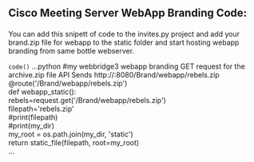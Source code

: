 ## Cisco Meeting Server WebApp Branding Code:<br /><p />
You can add this snipett of code to the invites.py project and add your brand.zip file for webapp to the static folder and 
start hosting webapp branding from same bottle webserver.<br /><p />


`code()`
...python
#my webbridge3 webapp branding GET request for the archive.zip file API Sends http://<bottle webserver ip>:8080/Brand/webapp/rebels.zip<br />
@route('/Brand/webapp/rebels.zip')<br />
def webapp_static():<br />
    rebels=request.get('/Brand/webapp/rebels.zip')<br />
    filepath='rebels.zip'<br />
    #print(filepath)<br />
    #print(my_dir)<br />
    my_root = os.path.join(my_dir, 'static')<br />
    return static_file(filepath, root=my_root)<br />
...
